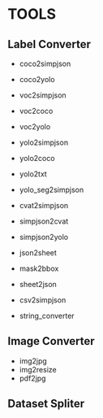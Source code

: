 # TOOLS #

## Label Converter ##
- coco2simpjson
- coco2yolo

- voc2simpjson
- voc2coco
- voc2yolo

- yolo2simpjson
- yolo2coco
- yolo2txt
- yolo_seg2simpjson

- cvat2simpjson

- simpjson2cvat
- simpjson2yolo

- json2sheet
- mask2bbox
- sheet2json
- csv2simpjson
- string_converter

## Image Converter ##
- img2jpg
- img2resize
- pdf2jpg

## Dataset Spliter ##
